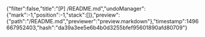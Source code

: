 {"filter":false,"title":"[P] /README.md","undoManager":{"mark":-1,"position":-1,"stack":[]},"preview":{"path":"/README.md","previewer":"preview.markdown"},"timestamp":1496667952403,"hash":"da39a3ee5e6b4b0d3255bfef95601890afd80709"}